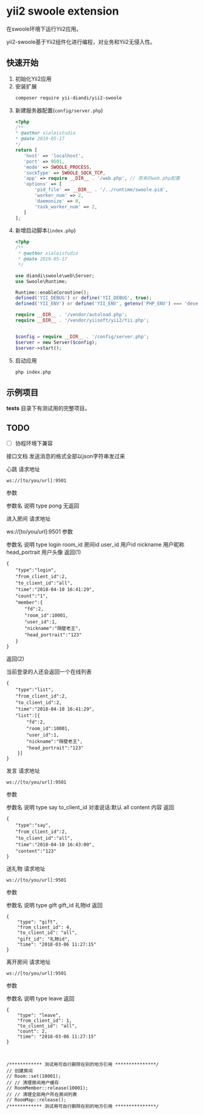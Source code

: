 # yii2 swoole extension
在swoole环境下运行Yii2应用。 

yii2-swoole基于Yii2组件化进行编程，对业务和Yii2无侵入性。

## 快速开始

1. 初始化Yii2应用
1. 安装扩展
    ```bash
    composer require yii-diandi/yii2-swoole
    ```
1. 新建服务器配置(`config/server.php`)
    ```php
   <?php
   /**
    * @author xialeistudio
    * @date 2019-05-17
    */
   return [
       'host' => 'localhost',
       'port' => 9501,
       'mode' => SWOOLE_PROCESS,
       'sockType' => SWOOLE_SOCK_TCP,
       'app' => require __DIR__ . '/web.php', // 原来的web.php配置
       'options' => [
           'pid_file' => __DIR__ . '/../runtime/swoole.pid',
           'worker_num' => 2,
           'daemonize' => 0,
           'task_worker_num' => 2,
       ]
   ];
    ```
1. 新增启动脚本(`index.php`)
    ```php
    <?php
    /**
     * @author xialeistudio
     * @date 2019-05-17
     */
    
    use diandi\swoole\web\Server;
    use Swoole\Runtime;
    
    Runtime::enableCoroutine();
    defined('YII_DEBUG') or define('YII_DEBUG', true);
    defined('YII_ENV') or define('YII_ENV', getenv('PHP_ENV') === 'development' ? 'dev' : 'prod');
    
    require __DIR__ . '/vendor/autoload.php';
    require __DIR__ . '/vendor/yiisoft/yii2/Yii.php';
    
    
    $config = require __DIR__ . '/config/server.php';
    $server = new Server($config);
    $server->start();
    ```
1. 启动应用
    ```bash
    php index.php
    ```
 
## 示例项目

**tests** 目录下有测试用的完整项目。

## TODO

+ [ ] 协程环境下兼容



接口文档
发送消息的格式全部以json字符串发过来

心跳
请求地址

    ws://[to/you/url]:9501
参数

参数名	说明
type	pong
无返回

进入房间
请求地址

ws://[to/you/url]:9501
参数

参数名	说明
type	login
room_id	房间id
user_id	用户id
nickname	用户昵称
head_portrait	用户头像
返回(1)

    {
    　　"type":"login",
    　　"from_client_id":2,
    　　"to_client_id":"all",
    　　"time":"2018-04-10 16:41:29",
    　　"count":"1",
    　　"member":{
    　　　　"fd":2,
    　　　　"room_id":10001,
    　　　　"user_id":1,
    　　　　"nickname":"隔壁老王",
    　　　　"head_portrait":"123"
    　　}
    }

返回(2)

当前登录的人还会返回一个在线列表

    {
    　　"type":"list",
    　　"from_client_id":2,
    　　"to_client_id":2,
    　　"time":"2018-04-10 16:41:29",
    　　"list":[{
        　　"fd":2,
        　　"room_id":10001,
        　　"user_id":1,
        　　"nickname":"隔壁老王",
        　　"head_portrait":"123"
        }]
    }

发言
请求地址

    ws://[to/you/url]:9501

参数

参数名	说明
type	say
to_client_id	对谁说话:默认 all
content	内容
返回

    {
    　　"type":"say",
    　　"from_client_id":2,
    　　"to_client_id":"all",
    　　"time":"2018-04-10 16:43:00",
    　　"content":"123"
    }

送礼物
请求地址

    ws://[to/you/url]:9501

参数

参数名	说明
type	gift
gift_id	礼物id
返回

    {
        "type": "gift",
        "from_client_id": 4,
        "to_client_id": "all",
        "gift_id": "礼物id",
        "time": "2018-03-06 11:27:15"
    }

离开房间
请求地址

    ws://[to/you/url]:9501
    
参数

参数名	说明
type	leave
返回

    {
        "type": "leave",
        "from_client_id": 1,
        "to_client_id": "all",
        "count": 2,
        "time": "2018-03-06 11:27:15"
    }



    /************ 测试用可自行删除在别的地方引用 ***************/
    // 创建房间
    // Room::set(10001);
    // // 清理房间用户缓存
    // RoomMember::release(10001);
    // // 清理全部用户所在房间列表
    // RoomMap::release();
    /************ 测试用可自行删除在别的地方引用 ***************/